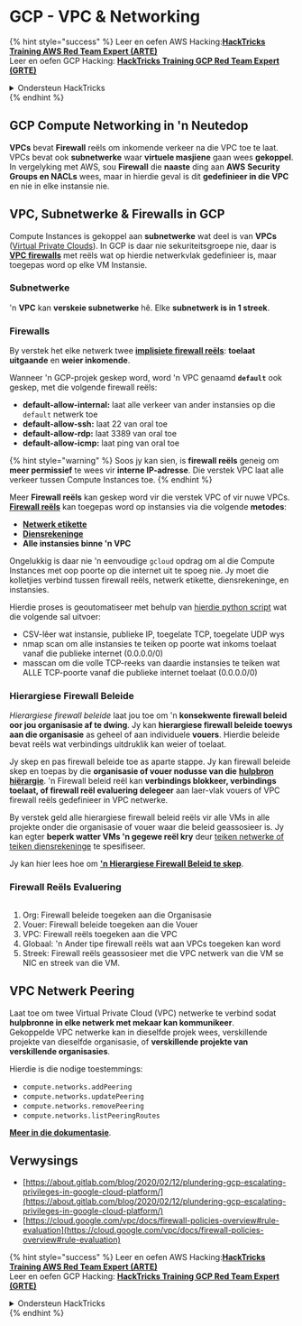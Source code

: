 # GCP - VPC & Networking

{% hint style="success" %}
Leer en oefen AWS Hacking:<img src="/.gitbook/assets/image.png" alt="" data-size="line">[**HackTricks Training AWS Red Team Expert (ARTE)**](https://training.hacktricks.xyz/courses/arte)<img src="/.gitbook/assets/image.png" alt="" data-size="line">\
Leer en oefen GCP Hacking: <img src="/.gitbook/assets/image (2).png" alt="" data-size="line">[**HackTricks Training GCP Red Team Expert (GRTE)**<img src="/.gitbook/assets/image (2).png" alt="" data-size="line">](https://training.hacktricks.xyz/courses/grte)

<details>

<summary>Ondersteun HackTricks</summary>

* Kyk na die [**intekenplanne**](https://github.com/sponsors/carlospolop)!
* **Sluit aan by die** 💬 [**Discord groep**](https://discord.gg/hRep4RUj7f) of die [**telegram groep**](https://t.me/peass) of **volg** ons op **Twitter** 🐦 [**@hacktricks\_live**](https://twitter.com/hacktricks\_live)**.**
* **Deel hacking truuks deur PRs in te dien by die** [**HackTricks**](https://github.com/carlospolop/hacktricks) en [**HackTricks Cloud**](https://github.com/carlospolop/hacktricks-cloud) github repos.

</details>
{% endhint %}

## **GCP Compute Networking in 'n Neutedop**

**VPCs** bevat **Firewall** reëls om inkomende verkeer na die VPC toe te laat. VPCs bevat ook **subnetwerke** waar **virtuele masjiene** gaan wees **gekoppel**.\
In vergelyking met AWS, sou **Firewall** die **naaste** ding aan **AWS** **Security Groups en NACLs** wees, maar in hierdie geval is dit **gedefinieer in die VPC** en nie in elke instansie nie.

## **VPC, Subnetwerke & Firewalls in GCP**

Compute Instances is gekoppel aan **subnetwerke** wat deel is van **VPCs** ([Virtual Private Clouds](https://cloud.google.com/vpc/docs/vpc)). In GCP is daar nie sekuriteitsgroepe nie, daar is [**VPC firewalls**](https://cloud.google.com/vpc/docs/firewalls) met reëls wat op hierdie netwerkvlak gedefinieer is, maar toegepas word op elke VM Instansie.

### Subnetwerke

'n **VPC** kan **verskeie subnetwerke** hê. Elke **subnetwerk is in 1 streek**.

### Firewalls

By verstek het elke netwerk twee [**implisiete firewall reëls**](https://cloud.google.com/vpc/docs/firewalls#default\_firewall\_rules): **toelaat uitgaande** en **weier inkomende**.

Wanneer 'n GCP-projek geskep word, word 'n VPC genaamd **`default`** ook geskep, met die volgende firewall reëls:

* **default-allow-internal:** laat alle verkeer van ander instansies op die `default` netwerk toe
* **default-allow-ssh:** laat 22 van oral toe
* **default-allow-rdp:** laat 3389 van oral toe
* **default-allow-icmp:** laat ping van oral toe

{% hint style="warning" %}
Soos jy kan sien, is **firewall reëls** geneig om **meer permissief** te wees vir **interne IP-adresse**. Die verstek VPC laat alle verkeer tussen Compute Instances toe.
{% endhint %}

Meer **Firewall reëls** kan geskep word vir die verstek VPC of vir nuwe VPCs. [**Firewall reëls**](https://cloud.google.com/vpc/docs/firewalls) kan toegepas word op instansies via die volgende **metodes**:

* [**Netwerk etikette**](https://cloud.google.com/vpc/docs/add-remove-network-tags)
* [**Diensrekeninge**](https://cloud.google.com/vpc/docs/firewalls#serviceaccounts)
* **Alle instansies binne 'n VPC**

Ongelukkig is daar nie 'n eenvoudige `gcloud` opdrag om al die Compute Instances met oop poorte op die internet uit te spoeg nie. Jy moet die kolletjies verbind tussen firewall reëls, netwerk etikette, diensrekeninge, en instansies.

Hierdie proses is geoutomatiseer met behulp van [hierdie python script](https://gitlab.com/gitlab-com/gl-security/gl-redteam/gcp\_firewall\_enum) wat die volgende sal uitvoer:

* CSV-lêer wat instansie, publieke IP, toegelate TCP, toegelate UDP wys
* nmap scan om alle instansies te teiken op poorte wat inkoms toelaat vanaf die publieke internet (0.0.0.0/0)
* masscan om die volle TCP-reeks van daardie instansies te teiken wat ALLE TCP-poorte vanaf die publieke internet toelaat (0.0.0.0/0)

### Hierargiese Firewall Beleide <a href="#hierarchical-firewall-policies" id="hierarchical-firewall-policies"></a>

_Hierargiese firewall beleide_ laat jou toe om 'n **konsekwente firewall beleid oor jou organisasie af te dwing**. Jy kan **hierargiese firewall beleide toewys aan die organisasie** as geheel of aan individuele **vouers**. Hierdie beleide bevat reëls wat verbindings uitdruklik kan weier of toelaat.

Jy skep en pas firewall beleide toe as aparte stappe. Jy kan firewall beleide skep en toepas by die **organisasie of vouer nodusse van die** [**hulpbron hiërargie**](https://cloud.google.com/resource-manager/docs/cloud-platform-resource-hierarchy). 'n Firewall beleid reël kan **verbindings blokkeer, verbindings toelaat, of firewall reël evaluering delegeer** aan laer-vlak vouers of VPC firewall reëls gedefinieer in VPC netwerke.

By verstek geld alle hierargiese firewall beleid reëls vir alle VMs in alle projekte onder die organisasie of vouer waar die beleid geassosieer is. Jy kan egter **beperk watter VMs 'n gegewe reël kry** deur [teiken netwerke of teiken diensrekeninge](https://cloud.google.com/vpc/docs/firewall-policies#targets) te spesifiseer.

Jy kan hier lees hoe om [**'n Hierargiese Firewall Beleid te skep**](https://cloud.google.com/vpc/docs/using-firewall-policies#gcloud).

### Firewall Reëls Evaluering

<figure><img src="../../../../.gitbook/assets/image (2) (1).png" alt=""><figcaption></figcaption></figure>

1. Org: Firewall beleide toegeken aan die Organisasie
2. Vouer: Firewall beleide toegeken aan die Vouer
3. VPC: Firewall reëls toegeken aan die VPC
4. Globaal: 'n Ander tipe firewall reëls wat aan VPCs toegeken kan word
5. Streek: Firewall reëls geassosieer met die VPC netwerk van die VM se NIC en streek van die VM.

## VPC Netwerk Peering

Laat toe om twee Virtual Private Cloud (VPC) netwerke te verbind sodat **hulpbronne in elke netwerk met mekaar kan kommunikeer**.\
Gekoppelde VPC netwerke kan in dieselfde projek wees, verskillende projekte van dieselfde organisasie, of **verskillende projekte van verskillende organisasies**.

Hierdie is die nodige toestemmings:

* `compute.networks.addPeering`
* `compute.networks.updatePeering`
* `compute.networks.removePeering`
* `compute.networks.listPeeringRoutes`

[**Meer in die dokumentasie**](https://cloud.google.com/vpc/docs/vpc-peering).

## Verwysings

* [https://about.gitlab.com/blog/2020/02/12/plundering-gcp-escalating-privileges-in-google-cloud-platform/](https://about.gitlab.com/blog/2020/02/12/plundering-gcp-escalating-privileges-in-google-cloud-platform/)
* [https://cloud.google.com/vpc/docs/firewall-policies-overview#rule-evaluation](https://cloud.google.com/vpc/docs/firewall-policies-overview#rule-evaluation)

{% hint style="success" %}
Leer en oefen AWS Hacking:<img src="/.gitbook/assets/image.png" alt="" data-size="line">[**HackTricks Training AWS Red Team Expert (ARTE)**](https://training.hacktricks.xyz/courses/arte)<img src="/.gitbook/assets/image.png" alt="" data-size="line">\
Leer en oefen GCP Hacking: <img src="/.gitbook/assets/image (2).png" alt="" data-size="line">[**HackTricks Training GCP Red Team Expert (GRTE)**<img src="/.gitbook/assets/image (2).png" alt="" data-size="line">](https://training.hacktricks.xyz/courses/grte)

<details>

<summary>Ondersteun HackTricks</summary>

* Kyk na die [**intekenplanne**](https://github.com/sponsors/carlospolop)!
* **Sluit aan by die** 💬 [**Discord groep**](https://discord.gg/hRep4RUj7f) of die [**telegram groep**](https://t.me/peass) of **volg** ons op **Twitter** 🐦 [**@hacktricks\_live**](https://twitter.com/hacktricks\_live)**.**
* **Deel hacking truuks deur PRs in te dien by die** [**HackTricks**](https://github.com/carlospolop/hacktricks) en [**HackTricks Cloud**](https://github.com/carlospolop/hacktricks-cloud) github repos.

</details>
{% endhint %}
